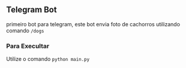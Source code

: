 ## Telegram Bot

primeiro bot para telegram, este bot envia foto de 
cachorros utilizando comando `/dogs`

### Para Execultar
Utilize o comando `python main.py`
